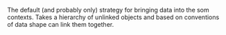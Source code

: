 The default (and probably only) strategy for bringing data into the som contexts. Takes a hierarchy of unlinked objects and based on conventions of data shape can link them together.